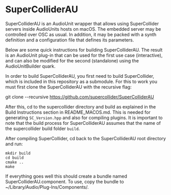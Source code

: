 SuperColliderAU
===============

SuperColliderAU is an AudioUnit wrapper that allows using SuperCollider servers inside AudioUnits hosts on macOS. The embedded server may be controlled over OSC as usual. In addition, it may be packed with a synth definition and a configuration file that defines its parameters.

Below are some quick instructions for building SuperColliderAU. The result is an AudioUnit plug-in that can be used for the first use case (interactive), and can also be modified for the second (standalone) using the AudioUnitBuilder quark.

In order to build SuperColliderAU, you first need to build SuperCollider, which is included in this repository as a submodule. For this to work you must first clone the SuperColliderAU with the recursive flag:

git clone --recursive https://github.com/supercollider/SuperColliderAU

After this, cd to the supercollider directory and build as explained in the Build Instructions section in README_MACOS.md. This is needed for generating `SC_Version.hpp` and also for compiling plugins. It is important to note that the build process for SuperColliderAU assumes that the name of the supercollider build folder `build`.

After compiling SuperCollider, cd back to the SuperColliderAU root directory and run:

    mkdir build
    cd build
    cmake ..
    make

If everything goes well this should create a bundle named SuperColliderAU.component. To use, copy the bundle to ~/Library/Audio/Plug-Ins/Components/.

